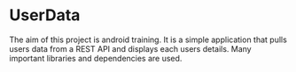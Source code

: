 # UserData
The aim of this project is android training. It is a simple application that pulls users data from a REST API and displays each users details. 
Many important libraries and dependencies are used. 

